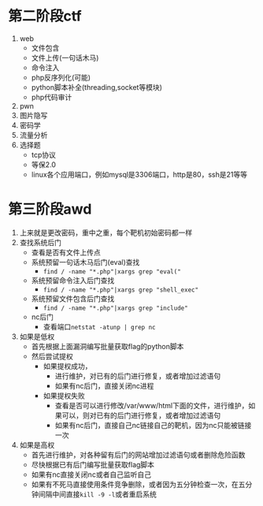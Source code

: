 # 第二阶段ctf
1. web
    + 文件包含
    + 文件上传(一句话木马)
    + 命令注入
    + php反序列化(可能)
    + python脚本补全(threading,socket等模块)
    + php代码审计
2. pwn
3. 图片隐写
4. 密码学
5. 流量分析
6. 选择题
    + tcp协议
    + 等保2.0
    + linux各个应用端口，例如mysql是3306端口，http是80，ssh是21等等
# 第三阶段awd
1. 上来就是更改密码，重中之重，每个靶机初始密码都一样
2. 查找系统后门
    + 查看是否有文件上传点
    + 系统预留一句话木马后门(eval)查找
        + `find / -name "*.php"|xargs grep "eval("`
    + 系统预留命令注入后门查找
        + `find / -name "*.php"|xargs grep "shell_exec"`
    + 系统预留文件包含后门查找
        + `find / -name "*.php"|xargs grep "include"`
    + nc后门
        + 查看端口`netstat -atunp | grep nc`
3. 如果是低权
    + 首先根据上面漏洞编写批量获取flag的python脚本
    + 然后尝试提权
        + 如果提权成功，
            + 进行维护，对已有的后门进行修复，或者增加过滤语句
            + 如果有nc后门，直接关闭nc进程
        + 如果提权失败
            + 查看是否可以进行修改/var/www/html下面的文件，进行维护，如果可以，则对已有的后门进行修复，或者增加过滤语句
            + 如果有nc后门，直接自己nc链接自己的靶机，因为nc只能被链接一次
4. 如果是高权
    + 首先进行维护，对各种留有后门的网站增加过滤语句或者删除危险函数
    + 尽快根据已有后门编写批量获取flag脚本
    + 如果有nc直接关闭nc或者自己监听自己
    + 如果有不死马直接使用条件竞争删除，或者因为五分钟检查一次，在五分钟间隔中间直接`kill -9 -l`或者重启系统